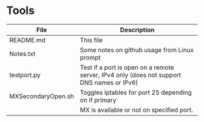 # Tools

| File               | Description                                          |
| ------------------ | ---------------------------------------------------- |
| README.md	     | This file                                            |
| Notes.txt	     | Some notes on github usage from Linux prompt         |
| testport.py	     | Test if a port is open on a remote server, IPv4 only (does not support DNS names or IPv6)                 |
| MXSecondaryOpen.sh | Toggles iptables for port 25 depending on if primary |
|                    | MX is available or not on specified port.            |
